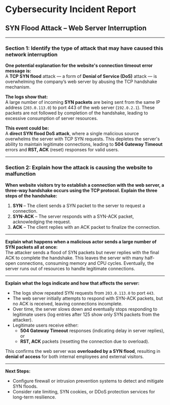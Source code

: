 # Cybersecurity Incident Report  
## SYN Flood Attack – Web Server Interruption

---

### Section 1: Identify the type of attack that may have caused this network interruption

**One potential explanation for the website's connection timeout error message is:**  
A **TCP SYN flood** attack — a form of **Denial of Service (DoS)** attack — is overwhelming the company’s web server by abusing the TCP handshake mechanism.

**The logs show that:**  
A large number of incoming **SYN packets** are being sent from the same IP address (`203.0.113.0`) to port 443 of the web server (`192.0.2.1`). These packets are not followed by completion of the handshake, leading to excessive consumption of server resources.

**This event could be:**  
A **direct SYN flood DoS attack**, where a single malicious source overwhelms the server with TCP SYN requests. This depletes the server's ability to maintain legitimate connections, leading to **504 Gateway Timeout** errors and **RST, ACK** (reset) responses for valid users.

---

### Section 2: Explain how the attack is causing the website to malfunction

**When website visitors try to establish a connection with the web server, a three-way handshake occurs using the TCP protocol. Explain the three steps of the handshake:**

1. **SYN** – The client sends a SYN packet to the server to request a connection.  
2. **SYN-ACK** – The server responds with a SYN-ACK packet, acknowledging the request.  
3. **ACK** – The client replies with an ACK packet to finalize the connection.

---

**Explain what happens when a malicious actor sends a large number of SYN packets all at once:**  
The attacker sends a flood of SYN packets but never replies with the final ACK to complete the handshake. This leaves the server with many half-open connections, consuming memory and CPU cycles. Eventually, the server runs out of resources to handle legitimate connections.

---

**Explain what the logs indicate and how that affects the server:**  
- The logs show repeated SYN requests from `203.0.113.0` to port `443`.  
- The web server initially attempts to respond with SYN-ACK packets, but no ACK is received, leaving connections incomplete.  
- Over time, the server slows down and eventually stops responding to legitimate users (log entries after 125 show only SYN packets from the attacker).  
- Legitimate users receive either:  
  - **504 Gateway Timeout** responses (indicating delay in server replies), or  
  - **RST, ACK** packets (resetting the connection due to overload).

This confirms the web server was **overloaded by a SYN flood**, resulting in **denial of access** for both internal employees and external visitors.

---

**Next Steps:**
- Configure firewall or intrusion prevention systems to detect and mitigate SYN floods.
- Consider rate limiting, SYN cookies, or DDoS protection services for long-term resilience.
